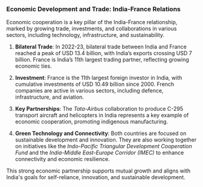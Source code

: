 ### Economic Development and Trade: India-France Relations

Economic cooperation is a key pillar of the India-France relationship, marked by growing trade, investments, and collaborations in various sectors, including technology, infrastructure, and sustainability.

1. **Bilateral Trade**: In 2022-23, bilateral trade between India and France reached a peak of USD 13.4 billion, with India’s exports crossing USD 7 billion. France is India’s 11th largest trading partner, reflecting growing economic ties.

2. **Investment**: France is the 11th largest foreign investor in India, with cumulative investments of USD 10.49 billion since 2000. French companies are active in various sectors, including defence, infrastructure, and aviation.

3. **Key Partnerships**: The *Tata-Airbus* collaboration to produce C-295 transport aircraft and helicopters in India represents a key example of economic cooperation, promoting indigenous manufacturing.

4. **Green Technology and Connectivity**: Both countries are focused on sustainable development and innovation. They are also working together on initiatives like the *Indo-Pacific Triangular Development Cooperation Fund* and the *India-Middle East-Europe Corridor (IMEC)* to enhance connectivity and economic resilience.

This strong economic partnership supports mutual growth and aligns with India's goals for self-reliance, innovation, and sustainable development.